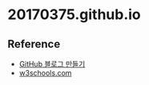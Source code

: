 # 20170375.github.io

## Reference
+ [GitHub 블로그 만들기](https://dreamgonfly.github.io/blog/jekyll-remote-theme/)
+ [w3schools.com](https://www.w3schools.com/)
